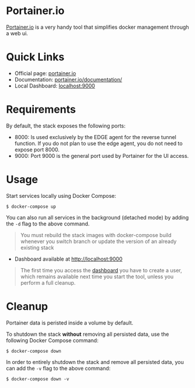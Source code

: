# Portainer.io

[Portainer.io](https://www.portainer.io/) is a very handy tool that simplifies docker management through a web ui.

# Quick Links

* Official page: [portainer.io](https://www.portainer.io/)
* Documentation: [portainer.io/documentation/](https://www.portainer.io/documentation/)
* Local Dashboard: [localhost:9000](http://localhost:9000/)

# Requirements

By default, the stack exposes the following ports:
* 8000: Is used exclusively by the EDGE agent for the reverse tunnel function. If you do not plan to use the edge agent, you do not need to expose port 8000.
* 9000: Port 9000 is the general port used by Portainer for the UI access.

# Usage

Start services locally using Docker Compose:

```
$ docker-compose up
```

You can also run all services in the background (detached mode) by adding the `-d` flag to the above command.

> You must rebuild the stack images with docker-compose build whenever you switch branch or update the version of an already existing stack

* Dashboard available at [http://localhost:9000](http://localhost:9000)

> The first time you access the [dashboard](http://localhost:9000) you have to create a user, which remains available next time you start the tool, unless you perform a full cleanup.


# Cleanup 

Portainer data is peristed inside a volume by default.

To shutdown the stack **without** removing all persisted data, use the following Docker Compose command:
```
$ docker-compose down
```

In order to entirely shutdown the stack and remove all persisted data, you can add the `-v` flag to the above command:

```
$ docker-compose down -v
```
